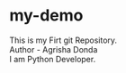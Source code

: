 # my-demo
This is my Firt git Repository.
<br>
Author - Agrisha Donda
<br>
I am Python Developer.


